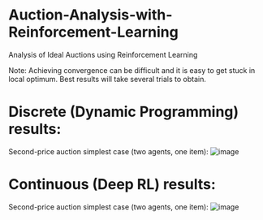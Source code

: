 # Auction-Analysis-with-Reinforcement-Learning
Analysis of Ideal Auctions using Reinforcement Learning

Note: Achieving convergence can be difficult and it is easy to get stuck in local optimum. Best results will take several trials to obtain.

# Discrete (Dynamic Programming) results:

Second-price auction simplest case (two agents, one item):
![image](https://github.com/user-attachments/assets/1e5c4052-1630-439c-883d-b390b62397d3)


# Continuous (Deep RL) results:

Second-price auction simplest case (two agents, one item):
![image](https://github.com/user-attachments/assets/6b7bd7a9-fc6e-4900-b344-c88659bace58)
